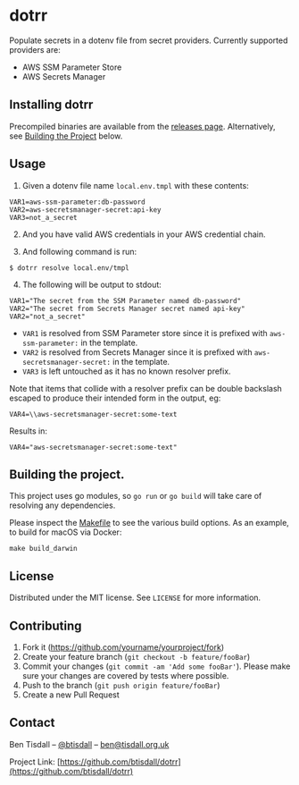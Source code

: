 # dotrr

Populate secrets in a dotenv file from secret providers. Currently supported providers are:

* AWS SSM Parameter Store
* AWS Secrets Manager

## Installing dotrr

Precompiled binaries are available from the [releases page](https://github.com/btisdall/dotrr/releases/latest). Alternatively, see [Building the Project](#building-the-project) below.

## Usage

1. Given a dotenv file name `local.env.tmpl` with these contents:

```
VAR1=aws-ssm-parameter:db-password
VAR2=aws-secretsmanager-secret:api-key
VAR3=not_a_secret
```

2. And you have valid AWS credentials in your AWS credential chain.

3. And following command is run:

```
$ dotrr resolve local.env/tmpl
```

4. The following will be output to stdout:

```
VAR1="The secret from the SSM Parameter named db-password"
VAR2="The secret from Secrets Manager secret named api-key"
VAR2="not_a_secret"
```

- `VAR1` is resolved from SSM Parameter store since it is prefixed with `aws-ssm-parameter:` in the template.
- `VAR2` is resolved from Secrets Manager since it is prefixed with `aws-secretsmanager-secret:` in the template.
- `VAR3` is left untouched as it has no known resolver prefix.

Note that items that collide with a resolver prefix can be double backslash
escaped to produce their intended form in the output, eg:

```
VAR4=\\aws-secretsmanager-secret:some-text
```

Results in:

```
VAR4="aws-secretsmanager-secret:some-text"
```

## Building the project.

This project uses go modules, so `go run` or `go build` will take care of resolving any dependencies.

Please inspect the [Makefile](./Makefile) to see the various build options. As an example, to build for macOS via
Docker:

```shell
make build_darwin
```

## License

Distributed under the MIT license. See `LICENSE` for more information.

## Contributing

1. Fork it (<https://github.com/yourname/yourproject/fork>)
2. Create your feature branch (`git checkout -b feature/fooBar`)
3. Commit your changes (`git commit -am 'Add some fooBar'`). Please make sure your changes are covered by tests where
   possible.
4. Push to the branch (`git push origin feature/fooBar`)
5. Create a new Pull Request

## Contact

Ben Tisdall – [@btisdall](https://twitter.com/btisdall) – ben@tisdall.org.uk

Project Link: [https://github.com/btisdall/dotrr](https://github.com/btisdall/dotrr)

